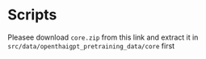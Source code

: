 # Scripts

Pleasee download `core.zip` from this link and extract it in `src/data/openthaigpt_pretraining_data/core` first